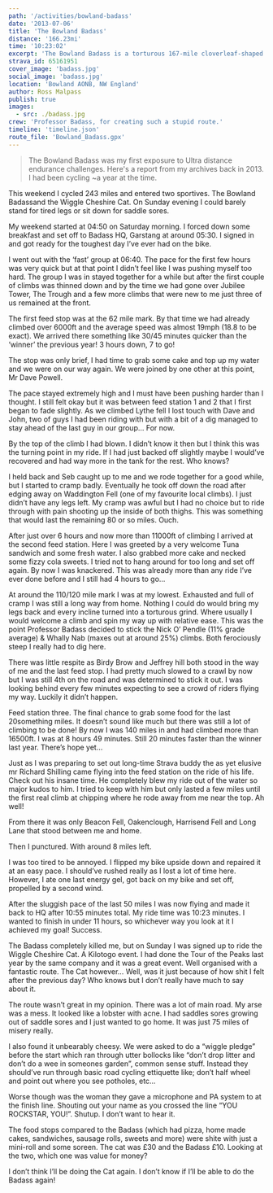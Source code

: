```yaml
---
path: '/activities/bowland-badass'
date: '2013-07-06'
title: 'The Bowland Badass'
distance: '166.23mi'
time: '10:23:02'
excerpt: 'The Bowland Badass is a torturous 167-mile cloverleaf-shaped route that begins and ends in Garstang, dipping and diving up and down an almost seemingly endless succession of hills, all within the Forest of  Bowland Area of Outstanding Natural Beauty. It has over 18,500 feet (over 5500 metres) of ascent.'
strava_id: 65161951
cover_image: 'badass.jpg'
social_image: 'badass.jpg'
location: 'Bowland AONB, NW England'
author: Ross Malpass
publish: true
images:
  - src: ./badass.jpg
crew: 'Professor Badass, for creating such a stupid route.'
timeline: 'timeline.json'
route_file: 'Bowland_Badass.gpx'
---
```


> The Bowland Badass was my first exposure to Ultra distance endurance challenges. Here's a report from my archives back in 2013. I had been cycling ~a year at the time.

This weekend I cycled 243 miles and entered two sportives. The Bowland Badassand the Wiggle Cheshire Cat. On Sunday evening I could barely stand for tired legs or sit down for saddle sores.

My weekend started at 04:50 on Saturday morning. I forced down some breakfast and set off to Badass HQ, Garstang at around 05:30. I signed in and got ready for the toughest day I’ve ever had on the bike.

I went out with the ‘fast’ group at 06:40. The pace for the first few hours was very quick but at that point I didn’t feel like I was pushing myself too hard. The group I was in stayed together for a while but after the first couple of climbs was thinned down and by the time we had gone over Jubilee Tower, The Trough and a few more climbs that were new to me just three of us remained at the front.

The first feed stop was at the 62 mile mark. By that time we had already climbed over 6000ft and the average speed was almost 19mph (18.8 to be exact). We arrived there something like 30/45 minutes quicker than the ‘winner’ the previous year! 3 hours down, 7 to go!

The stop was only brief, I had time to grab some cake and top up my water and we were on our way again. We were joined by one other at this point, Mr Dave Powell.

The pace stayed extremely high and I must have been pushing harder than I thought. I still felt okay but it was between feed station 1 and 2 that I first began to fade slightly. As we climbed Lythe fell I lost touch with Dave and John, two of guys I had been riding with but with a bit of a dig managed to stay ahead of the last guy in our group… For now.

By the top of the climb I had blown. I didn’t know it then but I think this was the turning point in my ride. If I had just backed off slightly maybe I would’ve recovered and had way more in the tank for the rest. Who knows?

I held back and Seb caught up to me and we rode together for a good while, but I started to cramp badly. Eventually he took off down the road after edging away on Waddington Fell (one of my favourite local climbs). I just didn’t have any legs left. My cramp was awful but I had no choice but to ride through with pain shooting up the inside of both thighs. This was something that would last the remaining 80 or so miles. Ouch.

After just over 6 hours and now more than 11000ft of climbing I arrived at the second feed station. Here I was greeted by a very welcome Tuna sandwich and some fresh water. I also grabbed more cake and necked some fizzy cola sweets. I tried not to hang around for too long and set off again. By now I was knackered. This was already more than any ride I’ve ever done before and I still had 4 hours to go…

At around the 110/120 mile mark I was at my lowest. Exhausted and full of cramp I was still a long way from home. Nothing I could do would bring my legs back and every incline turned into a torturous grind. Where usually I would welcome a climb and spin my way up with relative ease. This was the point Professor Badass decided to stick the Nick O’ Pendle (11% grade average) & Whally Nab (maxes out at around 25%) climbs. Both ferociously steep I really had to dig here.

There was little respite as Birdy Brow and Jeffrey hill both stood in the way of me and the last feed stop. I had pretty much slowed to a crawl by now but I was still 4th on the road and was determined to stick it out. I was looking behind every few minutes expecting to see a crowd of riders flying my way. Luckily it didn’t happen.

Feed station three. The final chance to grab some food for the last 20something miles. It doesn’t sound like much but there was still a lot of climbing to be done! By now I was 140 miles in and had climbed more than 16500ft. I was at 8 hours 49 minutes. Still 20 minutes faster than the winner last year. There’s hope yet…

Just as I was preparing to set out long-time Strava buddy the as yet elusive mr Richard Shilling came flying into the feed station on the ride of his life. Check out his insane time. He completely blew my ride out of the water so major kudos to him. I tried to keep with him but only lasted a few miles until the first real climb at chipping where he rode away from me near the top. Ah well!

From there it was only Beacon Fell, Oakenclough, Harrisend Fell and Long Lane that stood between me and home.

Then I punctured. With around 8 miles left.

I was too tired to be annoyed. I flipped my bike upside down and repaired it at an easy pace. I should’ve rushed really as I lost a lot of time here. However, I ate one last energy gel, got back on my bike and set off, propelled by a second wind.

After the sluggish pace of the last 50 miles I was now flying and made it back to HQ after 10:55 minutes total. My ride time was 10:23 minutes. I wanted to finish in under 11 hours, so whichever way you look at it I achieved my goal! Success.


The Badass completely killed me, but on Sunday I was signed up to ride the Wiggle Cheshire Cat. A Kilotogo event. I had done the Tour of the Peaks last year by the same company and it was a great event. Well organised with a fantastic route. The Cat however… Well, was it just because of how shit I felt after the previous day? Who knows but I don’t really have much to say about it.

The route wasn’t great in my opinion. There was a lot of main road. My arse was a mess. It looked like a lobster with acne. I had saddles sores growing out of saddle sores and I just wanted to go home. It was just 75 miles of misery really.

I also found it unbearably cheesy. We were asked to do a “wiggle pledge” before the start which ran through utter bollocks like “don’t drop litter and don’t do a wee in someones garden”, common sense stuff. Instead they should’ve run through basic road cycling ettiquette like; don’t half wheel and point out where you see potholes, etc…

Worse though was the woman they gave a microphone and PA system to at the finish line. Shouting out your name as you crossed the line “YOU ROCKSTAR, YOU!”. Shutup. I don’t want to hear it.

The food stops compared to the Badass (which had pizza, home made cakes, sandwiches, sausage rolls, sweets and more) were shite with just a mini-roll and some soreen. The cat was £30 and the Badass £10. Looking at the two, which one was value for money?

I don’t think I’ll be doing the Cat again. I don’t know if I’ll be able to do the Badass again!
